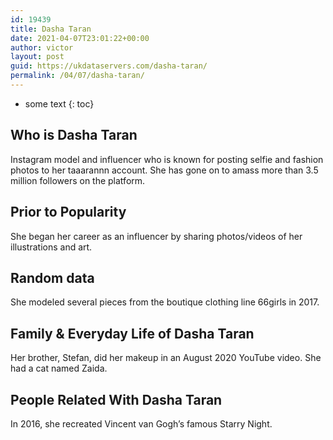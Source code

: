 ```yaml
---
id: 19439
title: Dasha Taran
date: 2021-04-07T23:01:22+00:00
author: victor
layout: post
guid: https://ukdataservers.com/dasha-taran/
permalink: /04/07/dasha-taran/
---
```


* some text
{: toc}


## Who is Dasha Taran



Instagram model and influencer who is known for posting selfie and fashion photos to her taaarannn account. She has gone on to amass more than 3.5 million followers on the platform.

                
                
                
## Prior to Popularity



She began her career as an influencer by sharing photos/videos of her illustrations and art. 

                
                
                
## Random data



She modeled several pieces from the boutique clothing line 66girls in 2017. 

                
                
                
## Family & Everyday Life of Dasha Taran



Her brother, Stefan, did her makeup in an August 2020 YouTube video. She had a cat named Zaida.

                
                
                
## People Related With Dasha Taran



In 2016, she recreated Vincent van Gogh&#8217;s famous Starry Night.

                
              
            
          
          
          